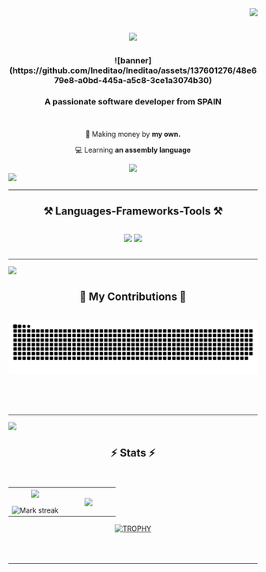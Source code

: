
<img align="right" src="https://visitor-badge.laobi.icu/badge?page_id=Ineditao.Ineditao" />

<h1 align="center">
    <img src="https://readme-typing-svg.herokuapp.com/?font=Righteous&size=35&center=true&vCenter=true&width=500&height=70&duration=4000&lines=Welcome!+💋;+Here+Ineditao!;" />
</h1>


<h3 align="center">![banner](https://github.com/Ineditao/Ineditao/assets/137601276/48e679e8-a0bd-445a-a5c8-3ce1a3074b30)</h3>


<h3 align="center">A passionate software developer from SPAIN</h3>


<br/>

<div align="center">
 
 💸 Making money by **my own.**
 
 💻 Learning **an assembly language**

 </div>

<div align="center"> 
  <a href="https://discord.com/users/1160553696048975905">
    <img src="https://img.shields.io/badge/Discord-333333?style=for-the-badge&logo=discord&logoColor=black" />
  </a>
</div>

<img src="https://user-images.githubusercontent.com/73097560/115834477-dbab4500-a447-11eb-908a-139a6edaec5c.gif">
 <hr/>
 
<h2 align="center">⚒️ Languages-Frameworks-Tools ⚒️</h2>
<br/>
<div align="center">
    <img src="https://skillicons.dev/icons?i=react,html,css,vscode,github" />
    <img src="https://skillicons.dev/icons?i=nodejs,python,javascript,mongodb,nextjs,mysql,flask" /><br>
</div>

<br/>
<hr/>
<img src="https://user-images.githubusercontent.com/73097560/115834477-dbab4500-a447-11eb-908a-139a6edaec5c.gif">
<div align="center">
  <h2>🐍 My Contributions 🐍</h2>
  <br>
  <img alt="Contribuitons:" src="https://raw.githubusercontent.com/salesp07/salesp07/output/github-contribution-grid-snake.svg" />
  
  <br/><br/><br/>
</div>

<hr/>
<img src="https://user-images.githubusercontent.com/73097560/115834477-dbab4500-a447-11eb-908a-139a6edaec5c.gif">
<h2 align="center">⚡ Stats ⚡</h2>
<br>

<p align="center">
  <!--- stats (start) -->
<table align="center">
<tr border="none">
<td width="50%" align="center">
  
  <img  align="center"  src="https://github-readme-stats.vercel.app/api?username=Ineditao&theme=dark&show_icons=true&count_private=false" />
  <br></br>
  <img  title="🔥 Get streak stats for your profile at git.io/streak-stats" alt="Mark streak" src="https://github-readme-streak-stats.herokuapp.com/?user=Ineditao&theme=dark&hide_border=false" /> 
</td>

<td width="50%" align="center">

  <img  align="center"  src="https://github-readme-stats.anuraghazra1.vercel.app/api/top-langs/?username=Ineditao&theme=dark&hide_border=false&no-bg=true&no-frame=true&langs_count=10"/>
  
  </td>
</tr>
</table>


<div align=center>
  <a href="https://github.com/ryo-ma/github-profile-trophy" title="Go to Source">
      <img align="center" width=84% src="https://github-profile-trophy.vercel.app/?username=Ineditao&theme=radical&row=1&column=7&margin-h=15&margin-w=5&no-bg=true" alt="TROPHY" />
    </a>
</div>



</p>    

<br/><br/>

<hr/>
